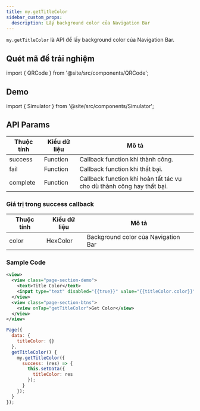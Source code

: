 ```yaml
---
title: my.getTitleColor
sidebar_custom_props:
  description: Lấy background color của Navigation Bar
---
```


`my.getTitleColor` là API để lấy background color của Navigation Bar.

## Quét mã để trải nghiệm

import { QRCode } from '@site/src/components/QRCode';

<QRCode page="pages/api/navigation-bar/get-title-color/index" />

## Demo

import { Simulator } from '@site/src/components/Simulator';

<Simulator page="pages/api/navigation-bar/get-title-color/index" />

## API Params

| Thuộc tính | Kiểu dữ liệu | Mô tả                                                                 |
| ---------- | ------------ | --------------------------------------------------------------------- |
| success    | Function     | Callback function khi thành công.                                     |
| fail       | Function     | Callback function khi thất bại.                                       |
| complete   | Function     | Callback function khi hoàn tất tác vụ cho dù thành công hay thất bại. |

### Giá trị trong success callback

| Thuộc tính | Kiểu dữ liệu | Mô tả                               |
| ---------- | ------------ | ----------------------------------- |
| color      | HexColor     | Background color của Navigation Bar |

### Sample Code

```xml
<view>
  <view class="page-section-demo">
    <text>Title Color</text>
    <input type="text" disabled="{{true}}" value="{{titleColor.color}}"></input>
  </view>
  <view class="page-section-btns">
    <view onTap="getTitleColor">Get Color</view>
  </view>
</view>
```

```js
Page({
  data: {
    titleColor: {}
  },
  getTitleColor() {
    my.getTitleColor({
      success: (res) => {
        this.setData({
          titleColor: res
        });
      }
    });
  }
});
```
